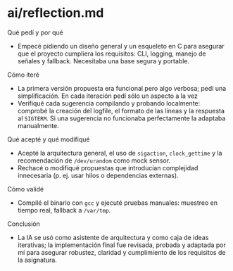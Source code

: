 # ai/reflection.md

Qué pedí y por qué
- Empecé pidiendo un diseño general y un esqueleto en C para asegurar que el proyecto cumpliera los requisitos: CLI, logging, manejo de señales y fallback. Necesitaba una base segura y portable.

Cómo iteré
- La primera versión propuesta era funcional pero algo verbosa; pedí una simplificación. En cada iteración pedí sólo un aspecto a la vez 
- Verifiqué cada sugerencia compilando y probando localmente: comprobé la creación del logfile, el formato de las líneas y la respuesta al `SIGTERM`. Si una sugerencia no funcionaba perfectamente la adaptaba manualmente.

Qué acepté y qué modifiqué
- Acepté la arquitectura general, el uso de `sigaction`, `clock_gettime` y la recomendación de `/dev/urandom` como mock sensor.
- Rechacé o modifiqué propuestas que introducían complejidad innecesaria (p. ej. usar hilos o dependencias externas).

Cómo validé
- Compilé el binario con `gcc` y ejecuté pruebas manuales: muestreo en tiempo real, fallback a `/var/tmp`.

Conclusión
- La IA se usó como asistente de arquitectura y como caja de ideas iterativas; la implementación final fue revisada, probada y adaptada por mí para asegurar robustez, claridad y cumplimiento de los requisitos de la asignatura.

